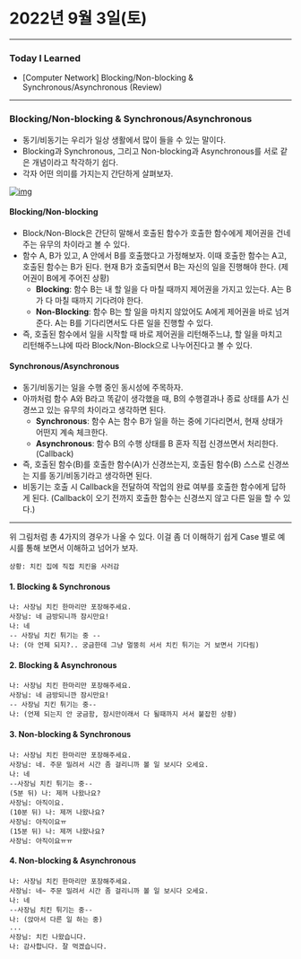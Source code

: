 # 2022년 9월 3일(토)

---

### Today I Learned

- [Computer Network] Blocking/Non-blocking & Synchronous/Asynchronous (Review)

---

### Blocking/Non-blocking & Synchronous/Asynchronous

- 동기/비동기는 우리가 일상 생활에서 많이 들을 수 있는 말이다.
- Blocking과 Synchronous, 그리고 Non-blocking과 Asynchronous를 서로 같은 개념이라고 착각하기 쉽다.
- 각자 어떤 의미를 가지는지 간단하게 살펴보자.

[![img](https://camo.githubusercontent.com/b7b28ae739c50d5ed8a4594f52f24e671aeeae234befd0991e5230561ba303bf/68747470733a2f2f696d67312e6461756d63646e2e6e65742f7468756d622f523132383078302f3f73636f64653d6d746973746f72793226666e616d653d6874747073253341253246253246626c6f672e6b616b616f63646e2e6e6574253246646e25324664613530597a2532466274713044736a65345a562532466c47653848386e5a676442646746766f3749637a5330253246696d672e706e67)](https://camo.githubusercontent.com/b7b28ae739c50d5ed8a4594f52f24e671aeeae234befd0991e5230561ba303bf/68747470733a2f2f696d67312e6461756d63646e2e6e65742f7468756d622f523132383078302f3f73636f64653d6d746973746f72793226666e616d653d6874747073253341253246253246626c6f672e6b616b616f63646e2e6e6574253246646e25324664613530597a2532466274713044736a65345a562532466c47653848386e5a676442646746766f3749637a5330253246696d672e706e67)

#### Blocking/Non-blocking

- Block/Non-Block은 간단히 말해서 호출된 함수가 호출한 함수에게 제어권을 건네주는 유무의 차이라고 볼 수 있다.
- 함수 A, B가 있고, A 안에서 B를 호출했다고 가정해보자. 이때 호출한 함수는 A고, 호출된 함수는 B가 된다. 현재 B가 호출되면서 B는 자신의 일을 진행해야 한다. (제어권이 B에게 주어진 상황)
  - **Blocking**: 함수 B는 내 할 일을 다 마칠 때까지 제어권을 가지고 있는다. A는 B가 다 마칠 때까지 기다려야 한다.
  - **Non-Blocking**: 함수 B는 할 일을 마치지 않았어도 A에게 제어권을 바로 넘겨준다. A는 B를 기다리면서도 다른 일을 진행할 수 있다.
- 즉, 호출된 함수에서 일을 시작할 때 바로 제어권을 리턴해주느냐, 할 일을 마치고 리턴해주느냐에 따라 Block/Non-Block으로 나누어진다고 볼 수 있다.

#### Synchronous/Asynchronous

- 동기/비동기는 일을 수행 중인 동시성에 주목하자.
- 아까처럼 함수 A와 B라고 똑같이 생각했을 때, B의 수행결과나 종료 상태를 A가 신경쓰고 있는 유무의 차이라고 생각하면 된다.
  - **Synchronous**: 함수 A는 함수 B가 일을 하는 중에 기다리면서, 현재 상태가 어떤지 계속 체크한다.
  - **Asynchronous**: 함수 B의 수행 상태를 B 혼자 직접 신경쓰면서 처리한다. (Callback)
- 즉, 호출된 함수(B)를 호출한 함수(A)가 신경쓰는지, 호출된 함수(B) 스스로 신경쓰는 지를 동기/비동기라고 생각하면 된다.
- 비동기는 호출 시 Callback을 전달하여 작업의 완료 여부를 호출한 함수에게 답하게 된다. (Callback이 오기 전까지 호출한 함수는 신경쓰지 않고 다른 일을 할 수 있다.)

------

위 그림처럼 총 4가지의 경우가 나올 수 있다. 이걸 좀 더 이해하기 쉽게 Case 별로 예시를 통해 보면서 이해하고 넘어가 보자.

```
상황: 치킨 집에 직접 치킨을 사러감
```

#### 1. Blocking & Synchronous

```
나: 사장님 치킨 한마리만 포장해주세요.
사장님: 네 금방되니까 잠시만요!
나: 네
-- 사장님 치킨 튀기는 중 -- 
나: (아 언제 되지?.. 궁금한데 그냥 멀뚱히 서서 치킨 튀기는 거 보면서 기다림)
```

#### 2. Blocking & Asynchronous

```
나: 사장님 치킨 한마리만 포장해주세요.
사장님: 네 금방되니깐 잠시만요! 
-- 사장님 치킨 튀기는 중--
나: (언제 되는지 안 궁금함, 잠시만이래서 다 될때까지 서서 붙잡힌 상황)
```

#### 3. Non-blocking & Synchronous

```
나: 사장님 치킨 한마리만 포장해주세요.
사장님: 네. 주문 밀려서 시간 좀 걸리니까 볼 일 보시다 오세요.
나: 네
--사장님 치킨 튀기는 중--
(5분 뒤) 나: 제꺼 나왔나요?
사장님: 아직이요.
(10분 뒤) 나: 제꺼 나왔나요?
사장님: 아직이요ㅠ
(15분 뒤) 나: 제꺼 나왔나요?
사장님: 아직이요ㅠㅠ
```

#### 4. Non-blocking & Asynchronous

```
나: 사장님 치킨 한마리만 포장해주세요.
사장님: 네~ 주문 밀려서 시간 좀 걸리니까 볼 일 보시다 오세요.
나: 네
--사장님 치킨 튀기는 중--
나: (앉아서 다른 일 하는 중)
...
사장님: 치킨 나왔습니다.
나: 감사합니다. 잘 먹겠습니다.
```